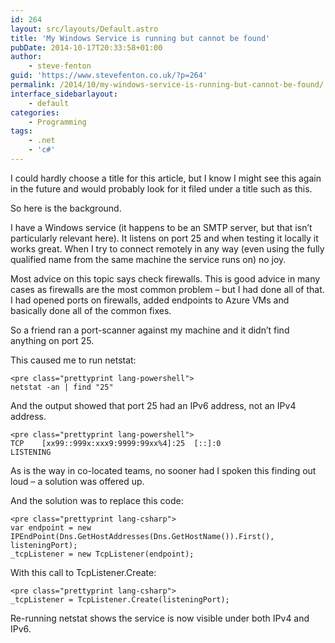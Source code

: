 ```yaml
---
id: 264
layout: src/layouts/Default.astro
title: 'My Windows Service is running but cannot be found'
pubDate: 2014-10-17T20:33:58+01:00
author:
    - steve-fenton
guid: 'https://www.stevefenton.co.uk/?p=264'
permalink: /2014/10/my-windows-service-is-running-but-cannot-be-found/
interface_sidebarlayout:
    - default
categories:
    - Programming
tags:
    - .net
    - 'c#'
---
```


I could hardly choose a title for this article, but I know I might see this again in the future and would probably look for it filed under a title such as this.

So here is the background.

I have a Windows service (it happens to be an SMTP server, but that isn’t particularly relevant here). It listens on port 25 and when testing it locally it works great. When I try to connect remotely in any way (even using the fully qualified name from the same machine the service runs on) no joy.

Most advice on this topic says check firewalls. This is good advice in many cases as firewalls are the most common problem – but I had done all of that. I had opened ports on firewalls, added endpoints to Azure VMs and basically done all of the common fixes.

So a friend ran a port-scanner against my machine and it didn’t find anything on port 25.

This caused me to run netstat:

```
<pre class="prettyprint lang-powershell">
netstat -an | find "25"
```

And the output showed that port 25 had an IPv6 address, not an IPv4 address.

```
<pre class="prettyprint lang-powershell">
TCP    [xx99::999x:xxx9:9999:99xx%4]:25  [::]:0                 LISTENING
```

As is the way in co-located teams, no sooner had I spoken this finding out loud – a solution was offered up.

And the solution was to replace this code:

```
<pre class="prettyprint lang-csharp">
var endpoint = new IPEndPoint(Dns.GetHostAddresses(Dns.GetHostName()).First(), listeningPort);
_tcpListener = new TcpListener(endpoint);
```

With this call to TcpListener.Create:

```
<pre class="prettyprint lang-csharp">
_tcpListener = TcpListener.Create(listeningPort);
```

Re-running netstat shows the service is now visible under both IPv4 and IPv6.